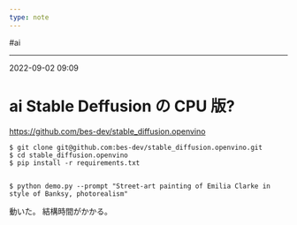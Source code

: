```yaml
---
type: note
---
```


#ai

---
2022-09-02  09:09

# ai Stable Deffusion の CPU 版?

https://github.com/bes-dev/stable_diffusion.openvino

```shell
$ git clone git@github.com:bes-dev/stable_diffusion.openvino.git
$ cd stable_diffusion.openvino
$ pip install -r requirements.txt


$ python demo.py --prompt "Street-art painting of Emilia Clarke in style of Banksy, photorealism"
```

動いた。
結構時間がかかる。

